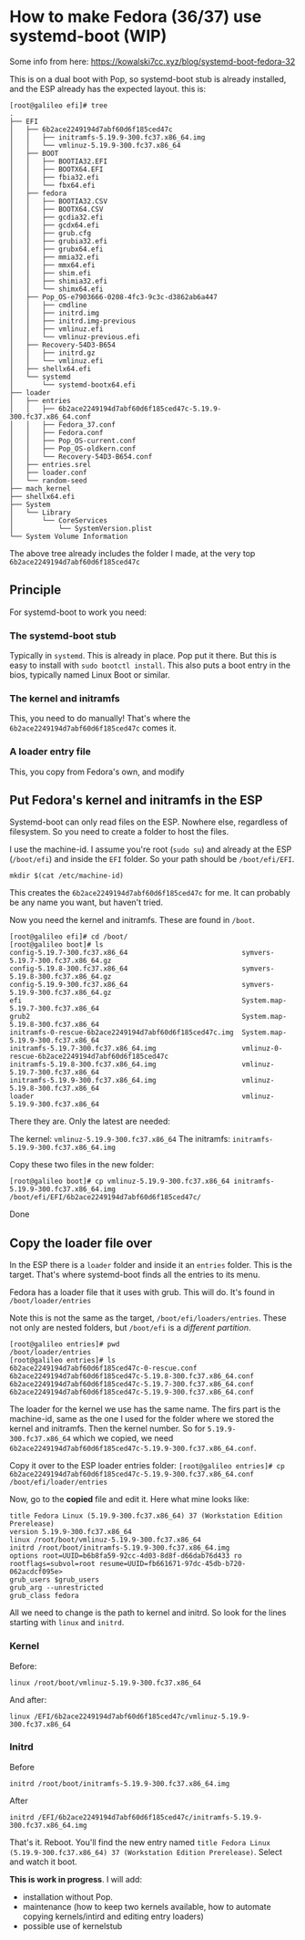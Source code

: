 # How to make Fedora (36/37) use systemd-boot (WIP)

Some info from here: https://kowalski7cc.xyz/blog/systemd-boot-fedora-32

This is on a dual boot with Pop, so systemd-boot stub is already installed, and the ESP already has the expected layout. this is:

~~~
[root@galileo efi]# tree
.
├── EFI
│   ├── 6b2ace2249194d7abf60d6f185ced47c
│   │   ├── initramfs-5.19.9-300.fc37.x86_64.img
│   │   └── vmlinuz-5.19.9-300.fc37.x86_64
│   ├── BOOT
│   │   ├── BOOTIA32.EFI
│   │   ├── BOOTX64.EFI
│   │   ├── fbia32.efi
│   │   └── fbx64.efi
│   ├── fedora
│   │   ├── BOOTIA32.CSV
│   │   ├── BOOTX64.CSV
│   │   ├── gcdia32.efi
│   │   ├── gcdx64.efi
│   │   ├── grub.cfg
│   │   ├── grubia32.efi
│   │   ├── grubx64.efi
│   │   ├── mmia32.efi
│   │   ├── mmx64.efi
│   │   ├── shim.efi
│   │   ├── shimia32.efi
│   │   └── shimx64.efi
│   ├── Pop_OS-e7903666-0208-4fc3-9c3c-d3862ab6a447
│   │   ├── cmdline
│   │   ├── initrd.img
│   │   ├── initrd.img-previous
│   │   ├── vmlinuz.efi
│   │   └── vmlinuz-previous.efi
│   ├── Recovery-54D3-B654
│   │   ├── initrd.gz
│   │   └── vmlinuz.efi
│   ├── shellx64.efi
│   └── systemd
│       └── systemd-bootx64.efi
├── loader
│   ├── entries
│   │   ├── 6b2ace2249194d7abf60d6f185ced47c-5.19.9-300.fc37.x86_64.conf
│   │   ├── Fedora_37.conf
│   │   ├── Fedora.conf
│   │   ├── Pop_OS-current.conf
│   │   ├── Pop_OS-oldkern.conf
│   │   └── Recovery-54D3-B654.conf
│   ├── entries.srel
│   ├── loader.conf
│   └── random-seed
├── mach_kernel
├── shellx64.efi
├── System
│   └── Library
│       └── CoreServices
│           └── SystemVersion.plist
└── System Volume Information
~~~

The above tree already includes the folder I made, at the very top ```6b2ace2249194d7abf60d6f185ced47c``` 

## Principle

For systemd-boot to work you need:
### The systemd-boot stub

Typically in ```systemd```. This is already in place. Pop put it there. But this is easy to install with ```sudo bootctl install```. 
This also puts a boot entry in the bios, typically named Linux Boot or similar.


### The kernel and initramfs

This, you need to do manually! That's where the ```6b2ace2249194d7abf60d6f185ced47c``` comes it.

### A loader entry file

This, you copy from Fedora's own, and modify

## Put Fedora's kernel and initramfs in the ESP

Systemd-boot can only read files on the ESP. Nowhere else, regardless of filesystem. So you need to create a folder to host the files.

I use the machine-id. I assume you're root (```sudo su```) and already at the ESP (```/boot/efi```) and inside the ```EFI``` folder.
So your path should be ```/boot/efi/EFI```.

 ```mkdir $(cat /etc/machine-id)```

This creates the ```6b2ace2249194d7abf60d6f185ced47c``` for me. It can probably be any name you want, but haven't tried.

Now you need the kernel and initramfs. These are found in ```/boot```. 

~~~
[root@galileo efi]# cd /boot/
[root@galileo boot]# ls
config-5.19.7-300.fc37.x86_64                            symvers-5.19.7-300.fc37.x86_64.gz
config-5.19.8-300.fc37.x86_64                            symvers-5.19.8-300.fc37.x86_64.gz
config-5.19.9-300.fc37.x86_64                            symvers-5.19.9-300.fc37.x86_64.gz
efi                                                      System.map-5.19.7-300.fc37.x86_64
grub2                                                    System.map-5.19.8-300.fc37.x86_64
initramfs-0-rescue-6b2ace2249194d7abf60d6f185ced47c.img  System.map-5.19.9-300.fc37.x86_64
initramfs-5.19.7-300.fc37.x86_64.img                     vmlinuz-0-rescue-6b2ace2249194d7abf60d6f185ced47c
initramfs-5.19.8-300.fc37.x86_64.img                     vmlinuz-5.19.7-300.fc37.x86_64
initramfs-5.19.9-300.fc37.x86_64.img                     vmlinuz-5.19.8-300.fc37.x86_64
loader                                                   vmlinuz-5.19.9-300.fc37.x86_64
~~~

There they are. Only the latest are needed: 

The kernel: ```vmlinuz-5.19.9-300.fc37.x86_64```
The initramfs: ```initramfs-5.19.9-300.fc37.x86_64.img```

Copy these two files in the new folder:

```[root@galileo boot]# cp vmlinuz-5.19.9-300.fc37.x86_64 initramfs-5.19.9-300.fc37.x86_64.img /boot/efi/EFI/6b2ace2249194d7abf60d6f185ced47c/```

Done

## Copy the loader file over

In the ESP there is a ```loader``` folder and inside it an ```entries``` folder. This is the target. 
That's where systemd-boot finds all the entries to its menu.

Fedora has a loader file that it uses with grub. This will do. It's found in ```/boot/loader/entries``` 

Note this is not the same as the target, ```/boot/efi/loaders/entries```. These not only are nested folders, but ```/boot/efi``` is a *different partition*.

~~~
[root@galileo entries]# pwd
/boot/loader/entries
[root@galileo entries]# ls
6b2ace2249194d7abf60d6f185ced47c-0-rescue.conf                6b2ace2249194d7abf60d6f185ced47c-5.19.8-300.fc37.x86_64.conf
6b2ace2249194d7abf60d6f185ced47c-5.19.7-300.fc37.x86_64.conf  6b2ace2249194d7abf60d6f185ced47c-5.19.9-300.fc37.x86_64.conf
~~~

The loader for the kernel we use has the same name. The firs part is the machine-id, same as the one I used for the folder where we stored the kernel and initramfs.
Then the kernel number. So for ```5.19.9-300.fc37.x86_64``` which we copied, we need ```6b2ace2249194d7abf60d6f185ced47c-5.19.9-300.fc37.x86_64.conf```.

Copy it over to the ESP loader entries folder: ```[root@galileo entries]# cp 6b2ace2249194d7abf60d6f185ced47c-5.19.9-300.fc37.x86_64.conf /boot/efi/loader/entries```

Now, go to the **copied** file and edit it. Here what mine looks like:

~~~
title Fedora Linux (5.19.9-300.fc37.x86_64) 37 (Workstation Edition Prerelease)
version 5.19.9-300.fc37.x86_64
linux /root/boot/vmlinuz-5.19.9-300.fc37.x86_64
initrd /root/boot/initramfs-5.19.9-300.fc37.x86_64.img
options root=UUID=b6b8fa59-92cc-4d03-8d8f-d66dab76d433 ro rootflags=subvol=root resume=UUID=fb661671-97dc-45db-b720-062acdcf095e>
grub_users $grub_users
grub_arg --unrestricted
grub_class fedora
~~~

All we need to change is the path to kernel and initrd. So look for the lines starting with ```linux``` and ```initrd```.

### Kernel

Before:
~~~
linux /root/boot/vmlinuz-5.19.9-300.fc37.x86_64
~~~

And after:
~~~
linux /EFI/6b2ace2249194d7abf60d6f185ced47c/vmlinuz-5.19.9-300.fc37.x86_64
~~~

### Initrd

Before
~~~
initrd /root/boot/initramfs-5.19.9-300.fc37.x86_64.img
~~~

After
~~~
initrd /EFI/6b2ace2249194d7abf60d6f185ced47c/initramfs-5.19.9-300.fc37.x86_64.img
~~~

That's it. Reboot. You'll find the new entry named ```title Fedora Linux (5.19.9-300.fc37.x86_64) 37 (Workstation Edition Prerelease)```. Select and watch it boot.

**This is work in progress**. 
I will add:
* installation without Pop.
* maintenance (how to keep two kernels available, how to automate copying kernels/intird and editing entry loaders)
* possible use of kernelstub






